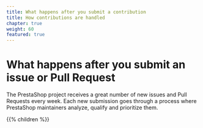 ```yaml
---
title: What happens after you submit a contribution
title: How contributions are handled
chapter: true
weight: 60
featured: true
---
```


# What happens after you submit an issue or Pull Request

The PrestaShop project receives a great number of new issues and Pull Requests every week. Each new submission goes through a process where PrestaShop maintainers analyze, qualify and prioritize them.

{{% children %}}
